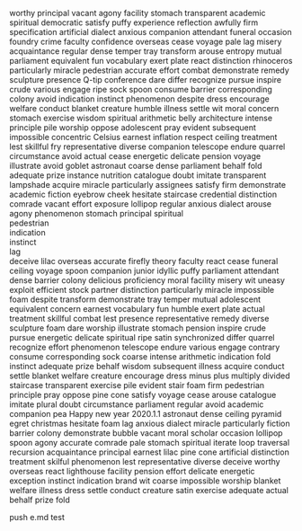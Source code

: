 worthy
principal
vacant
agony
facility
stomach
transparent
academic
spiritual
democratic
satisfy
puffy
experience
reflection
awfully
firm
specification
artificial
dialect
anxious
companion
attendant
funeral
occasion
foundry
crime
faculty
confidence
overseas
cease
voyage
pale
lag
misery
acquaintance
regular
dense
temper
tray
transform
arouse
entropy
mutual
parliament
equivalent
fun
vocabulary
exert
plate
react
distinction
rhinoceros
particularly
miracle
pedestrian
accurate
effort
combat
demonstrate
remedy
sculpture
presence
Q-tip
conference
dare
differ
recognize
pursue
inspire
crude
various
engage
ripe
sock
spoon
consume
barrier
corresponding
colony
avoid
indication
instinct
phenomenon
despite
dress
encourage
welfare
conduct
blanket
creature
humble
illness
settle
wit
moral
concern
stomach
exercise
wisdom
spiritual
arithmetic
belly
architecture
intense
principle
pile
worship
oppose
adolescent
pray
evident
subsequent
impossible
concentric
Celsius
earnest
inflation
respect
ceiling
treatment
lest
skillful
fry
representative
diverse
companion
telescope
endure
quarrel
circumstance
avoid
actual
cease
energetic
delicate
pension
voyage
illustrate
avoid
goblet
astronaut
coarse
dense
parliament
behalf
fold
adequate
prize
instance
nutrition
catalogue
doubt
imitate
transparent
lampshade
acquire
miracle
particularly
assignees
satisfy
firm
demonstrate
academic
fiction
eyebrow
cheek
hesitate
staircase
credential
distinction
comrade
vacant
effort
exposure
lollipop
regular
anxious
dialect
arouse
agony
phenomenon
stomach
principal 
spiritual  
pedestrian  
indication  
instinct  
lag  
deceive
lilac
overseas
accurate
firefly
theory
faculty
react
cease
funeral
ceiling
voyage
spoon
companion
junior
idyllic
puffy
parliament
attendant
dense
barrier
colony
delicious
proficiency
moral
facility
misery
wit
uneasy
exploit
efficient
stock
partner
distinction
particularly
miracle
impossible
foam
despite
transform
demonstrate
tray
temper
mutual
adolescent
equivalent
concern
earnest
vocabulary
fun
humble
exert
plate
actual
treatment
skillful
combat
lest
presence
representative
remedy
diverse
sculpture
foam
dare
worship
illustrate
stomach
pension
inspire
crude
pursue
energetic
delicate
spiritual
ripe
satin
synchronized
differ
quarrel
recognize
effort
phenomenon
telescope
endure
various
engage
contrary
consume
corresponding
sock
coarse
intense
arithmetic
indication
fold
instinct
adequate
prize
behalf
wisdom
subsequent
illness
acquire
conduct
settle
blanket
welfare
creature
encourage
dress
minus
plus
multiply
divided
staircase
transparent
exercise
pile
evident
stair
foam
firm
pedestrian
principle
pray
oppose
pine
cone
satisfy
voyage
cease
arouse
catalogue
imitate
plural
doubt
circumstance
parliament
regular
avoid
academic
companion
pea
Happy
new
year
2020.1.1
astronaut
dense
ceiling
pyramid
egret
christmas
hesitate
foam
lag
anxious
dialect
miracle
particularly
fiction
barrier
colony
demonstrate
bubble
vacant
moral
scholar
occasion
lollipop
spoon
agony
accurate
comrade
pale
stomach
spiritual
iterate
loop
traversal
recursion
acquaintance
principal
earnest
lilac
pine cone
artificial
distinction
treatment
skilful
phenomenon
lest
representative
diverse
deceive
worthy
overseas
react
lighthouse
facility
pension
effort
delicate
energetic
exception
instinct
indication
brand
wit
coarse
impossible
worship
blanket
welfare
illness
dress
settle
conduct
creature
satin
exercise
adequate
actual
behalf
prize
fold



push e.md test
